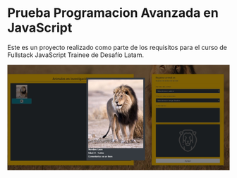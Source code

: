 # Prueba Programacion Avanzada en JavaScript

Este es un proyecto realizado como parte de los requisitos para el curso de Fullstack JavaScript Trainee de Desafío Latam.

![Prueba realizada](assets/imgs/prueba.jpg)
